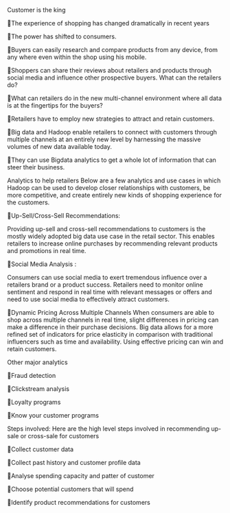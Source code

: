 
Customer is the king

The experience of shopping has changed dramatically in recent years

The power has shifted to consumers.

Buyers can easily research and compare products from any device, from any where even within the shop using his mobile.

Shoppers can share their reviews about retailers and products through social media and influence other prospective buyers. What can the retailers do?

What can retailers do in the new multi-channel environment where all data is at the fingertips for the buyers?

Retailers have to employ new strategies to attract and retain customers.

Big data and Hadoop enable retailers to connect with customers through multiple channels at an entirely new level by harnessing the massive volumes of new data available today.

They can use Bigdata analytics to get a whole lot of information that can steer their business.

Analytics to help retailers Below are a few analytics and use cases in which Hadoop can be used to develop closer relationships with customers, be more competitive, and create entirely new kinds of shopping experience for the customers.

Up-Sell/Cross-Sell Recommendations:

Providing up-sell and cross-sell recommendations to customers is the mostly widely adopted big data use case in the retail sector. This enables retailers to increase online purchases by recommending relevant products and promotions in real time.

Social Media Analysis :

Consumers can use social media to exert tremendous influence over a retailers brand or a product success. Retailers need to monitor online sentiment and respond in real time with relevant messages or offers and need to use social media to effectively attract customers.

Dynamic Pricing Across Multiple Channels When consumers are able to shop across multiple channels in real time, slight differences in pricing can make a difference in their purchase decisions. Big data allows for a more refined set of indicators for price elasticity in comparison with traditional influencers such as time and availability. Using effective pricing can win and retain customers. 

Other major analytics

Fraud detection

Clickstream analysis

Loyalty programs

Know your customer programs

Steps involved: Here are the high level steps involved in recommending up-sale or cross-sale for customers

Collect customer data

Collect past history and customer profile data

Analyse spending capacity and patter of customer

Choose potential customers that will spend

Identify product recommendations for customers
